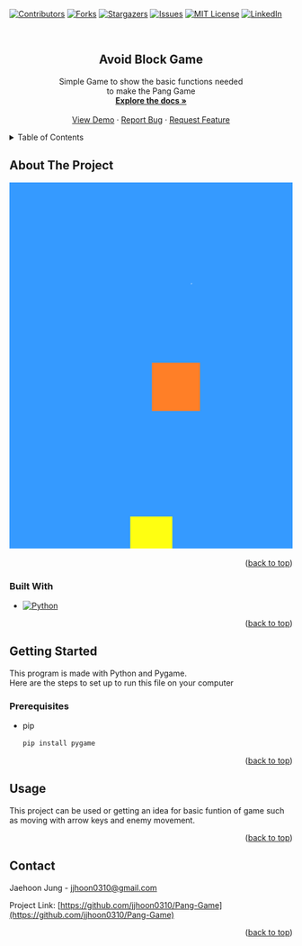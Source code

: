 <a name="readme-top"></a>

[![Contributors][contributors-shield]][contributors-url]
[![Forks][forks-shield]][forks-url]
[![Stargazers][stars-shield]][stars-url]
[![Issues][issues-shield]][issues-url]
[![MIT License][license-shield]][license-url]
[![LinkedIn][linkedin-shield]][linkedin-url]

<!-- PROJECT LOGO -->
<br />
<div align="center">

<h2 align="center">Avoid Block Game</h2>

  <p align="center">
    Simple Game to show the basic functions needed 
	<br>to make the Pang Game
    <br />
    <a href="https://github.com/jjhoon0310/Pang-Game"><strong>Explore the docs »</strong></a>
    <br />
    <br />
    <a href="https://github.com/jjhoon0310/Pang-Game">View Demo</a>
    ·
    <a href="https://github.com/jjhoon0310/Pang-Game/issues">Report Bug</a>
    ·
    <a href="https://github.com/jjhoon0310/Pang-Game/issues">Request Feature</a>
  </p>
</div>

<!-- TABLE OF CONTENTS -->
<details>
  <summary>Table of Contents</summary>
  <ol>
    <li>
      <a href="#about-the-project">About The Project</a>
      <ul>
        <li><a href="#built-with">Built With</a></li>
      </ul>
    </li>
    <li>
      <a href="#getting-started">Getting Started</a>
      <ul>
        <li><a href="#prerequisites">Prerequisites</a></li>
        <li><a href="#installation">Installation</a></li>
      </ul>
    </li>
    <li><a href="#usage">Usage</a></li>
    <li><a href="#roadmap">Roadmap</a></li>
    <li><a href="#contributing">Contributing</a></li>
    <li><a href="#license">License</a></li>
    <li><a href="#contact">Contact</a></li>
    <li><a href="#acknowledgments">Acknowledgments</a></li>
  </ol>
</details>

<!-- ABOUT THE PROJECT -->

## About The Project

![Product Name Screen Shot][product-screenshot]

<p align="right">(<a href="#readme-top">back to top</a>)</p>

### Built With

-   [![Python][python]][python-url]

<p align="right">(<a href="#readme-top">back to top</a>)</p>

<!-- GETTING STARTED -->

## Getting Started

This program is made with Python and Pygame.
<br>Here are the steps to set up to run this file on your computer

### Prerequisites

-   pip
    ```sh
    pip install pygame
    ```

<p align="right">(<a href="#readme-top">back to top</a>)</p>

<!-- USAGE EXAMPLES -->

## Usage

This project can be used or getting an idea for basic funtion of game such as moving with arrow keys and enemy movement.

<p align="right">(<a href="#readme-top">back to top</a>)</p>

<!-- CONTACT -->

## Contact

Jaehoon Jung - jjhoon0310@gmail.com

Project Link: [https://github.com/jjhoon0310/Pang-Game](https://github.com/jjhoon0310/Pang-Game)

<p align="right">(<a href="#readme-top">back to top</a>)</p>

<!-- MARKDOWN LINKS & IMAGES -->
<!-- https://www.markdownguide.org/basic-syntax/#reference-style-links -->

[contributors-shield]: https://img.shields.io/github/contributors/jjhoon0310/Pang-Game.svg?style=for-the-badge
[contributors-url]: https://github.com/jjhoon0310/Pang-Game/graphs/contributors
[forks-shield]: https://img.shields.io/github/forks/jjhoon0310/Pang-Game.svg?style=for-the-badge
[forks-url]: https://github.com/jjhoon0310/Pang-Game/network/members
[stars-shield]: https://img.shields.io/github/stars/jjhoon0310/Pang-Game.svg?style=for-the-badge
[stars-url]: https://github.com/jjhoon0310/Pang-Game/stargazers
[issues-shield]: https://img.shields.io/github/issues/jjhoon0310/Pang-Game.svg?style=for-the-badge
[issues-url]: https://github.com/jjhoon0310/Pang-Game/issues
[license-shield]: https://img.shields.io/github/license/jjhoon0310/Pang-Game.svg?style=for-the-badge
[license-url]: https://github.com/jjhoon0310/Pang-Game/blob/master/LICENSE.txt
[linkedin-shield]: https://img.shields.io/badge/-LinkedIn-black.svg?style=for-the-badge&logo=linkedin&colorB=555
[linkedin-url]: https://linkedin.com/in/linkedin_username
[product-screenshot]: screenshot.png
[python]: https://img.shields.io/badge/-Python-black.svg?style=for-the-badge&logo=python&colorB=fff
[python-url]: https://www.python.org/
